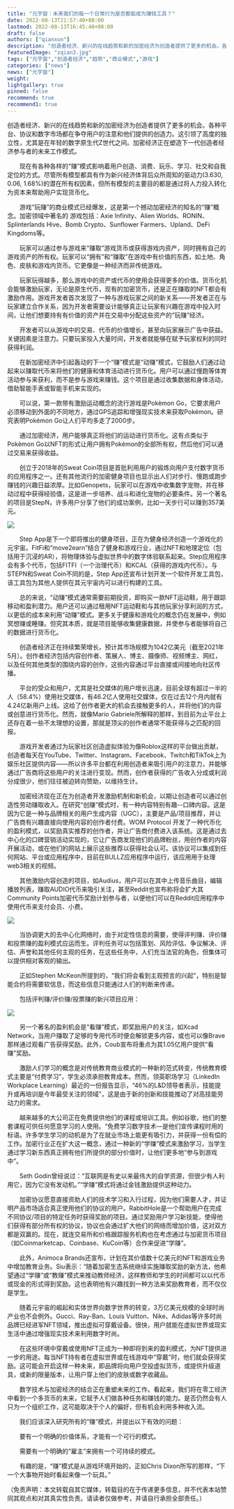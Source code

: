 ```yaml
---
title: "元宇宙：未来我们的每一个日常行为是否都能成为赚钱工具？"
date: 2022-08-13T21:57:40+08:00
lastmod: 2022-08-13T16:45:40+08:00
draft: false
authors: ["qianxun"]
description: "创造者经济、新兴的在线趋势和新的加密经济为创造者提供了更多的机会。各种平台、协议和数字市场都在争夺用户的注意和他们提供的创造力。这引领了高度的独立性，尤其是在年轻的数字原生代Z世代之间。加密经济正在塑造下一代创造者经济参与者的未来工作模式。"
featuredImage: "zqian3.jpg"
tags: ["元宇宙","创造者经济","趋势","商业模式","游戏"]
categories: ["news"]
news: ["元宇宙"]
weight: 
lightgallery: true
pinned: false
recommend: true
recommend1: true
---
```


​        创造者经济、新兴的在线趋势和新的加密经济为创造者提供了更多的机会。各种平台、协议和数字市场都在争夺用户的注意和他们提供的创造力。这引领了高度的独立性，尤其是在年轻的数字原生代Z世代之间。加密经济正在塑造下一代创造者经济参与者的未来工作模式。

　　现在有各种各样的“赚”模式影响着用户创造、消费、玩乐、学习、社交和自我定位的方式。尽管所有模型都具有作为新兴经济体背后众所周知的驱动力(3.630, 0.06, 1.68%)的潜在所有权因素，但所有模型的主要目的都是通过将人力投入转化为资本来帮助用户实现货币化。

　　游戏“玩赚”的商业模式已经爆发，这是第一个撼动加密经济的知名的“赚”概念。加密领域中著名的 游戏包括：Axie Infinity、Alien Worlds、RONIN、Splinterlands Hive、Bomb Crypto、Sunflower Farmers、Upland、DeFi Kingdoms等。

　　玩家可以通过参与游戏来“赚取”游戏货币或获得游戏内资产，同时拥有自己的游戏资产的所有权。玩家可以“拥有”和“赚取”在游戏中有价值的东西，如土地、角色、皮肤和游戏内货币。它更像是一种经济而非传统游戏。

　　玩家玩得越多，那么游戏中的资产或代币的使用会获得更多的价值。货币化机会能够激励玩家，无论是原生代币，现有的加密货币，还是正在赚取的NFT都会有激励作用。游戏开发者首次发现了一种与游戏玩家之间的新关系——开发者正在与玩家建立合作关系，因为开发者需要设计能够真正让玩家有兴趣在游戏中投入时间，让他们想要持有有价值的资产并在交易中分配这些资产的“玩赚”经济。

　　开发者可以从游戏中的交易、代币的价值增长，甚至向玩家展示广告中获益。关键因素是注意力。只要玩家投入大量时间，开发者就能够在赋予玩家权利的同时获得利润。

　　在新加密经济中引起轰动的下一个“赚”模式是“动赚”模式，它鼓励人们通过动起来以赚取代币来将他们的健康和体育活动进行货币化。用户可以通过慢跑等体育活动参与来获利，而不是参与游戏来赚钱。这个项目是通过收集数据和身体活动，借助智能手表或智能手机来实现的。

　　可以说，第一款带有激励运动概念的流行游戏是Pokèmon Go，它要求用户必须移动到外面的不同地方，通过GPS追踪和增强现实技术来获取Pokémon。研究表明Pokémon Go让人们平均多走了2000步。

　　通过加密经济，用户能够真正将他们的运动进行货币化。这有点类似于Pokèmon Go以NFT的形式让用户拥有Pokémon的全部所有权，然后他们可以通过交易来获得收益。

　　创立于2018年的Sweat Coin项目是首批利用用户的锻炼向用户支付数字货币的应用程序之一。还有其他流行的加密健身项目也显示出人们对步行、慢跑或跑步赚钱的兴趣日益浓厚。比如Genopets，玩家可以在游戏中收集数字宠物，并在移动过程中获得经验值，这是进一步培养、战斗和进化宠物的必要条件。另一个著名的项目是StepN，许多用户分享了他们的成功案例，比如一天步行可以赚到357美元。

![](zqian4.jpg)

　　Step App是下一个即将推出的健身项目，正在为健身经济创造一个游戏化的元宇宙。FitFi和“move2earn”结合了健身和游戏行业，通过NFT和地理定位（包括用于沉浸的AR），将物理体验与虚拟世界中的数字体验联系起来。Step应用程序会有多个代币，包括FITFI（一个治理代币）和KCAL（获得的游戏内代币）。与STEPN和Sweat Coin不同的是，Step App还宣布计划开发一个软件开发工具包，该工具包为其他人提供在其元宇宙内可以进行构建的工具。

　　总的来说，“动赚”模式通常需要前期投资，即购买一款NFT运动鞋，用于跟踪移动和盈利潜力。用户还可以通过租用NFT运动鞋和与其他玩家分享利润的方式，以更低的成本来利用“动赚”模式。更多关于健康和游戏化的概念仍在发展中，例如冥想赚或睡赚。但究其本质，就是项目能够收集健康数据，并使参与者能够将自己的数据进行货币化。

　　创造者经济正在持续繁荣增长，预计其市场规模为1042亿美元（截至2021年5月）。创作者经济包括内容创作者、策展人、博主、摄像师、视频博主、网红，以及任何其他类型的围绕内容的创作，这些内容通过平台直接或间接地向社区传播。

　　平台的受众和用户，尤其是社交媒体的用户增长迅速，目前全球有超过一半的人（58.4%）使用社交媒体，有46.2亿人使用社交媒体，仅在过去12个月内就有4.24亿新用户上线。这给了创作者更大的机会去接触更多的人，并将他们的内容或创意进行货币化。然而，就像Mario Gabriele所解释的那样，到目前为止平台上还存在着一些不太理想的设置，那就是顶尖的创作者通常不能获得与之匹配的回报。

　　游戏开发者通过为玩家社区创造虚拟体验为像Roblox这样的平台做出贡献，创造者每天在YouTube、Twitter、Instagram、Facebook、Twitch和TikTok上为娱乐社区提供内容——所以许多平台都在利用创造者来吸引用户的注意力，并能够通过广告商将这些用户的关注进行变现。然而，创作者获得的广告收入分成或利润分成很少，他们往往被迫转向赞助，以维持生计。

　　加密经济现在正在为创造者开发激励机制和新机会，以期让创造者可以通过创造性劳动赚取收入。在研究“创赚”模式时，有一种内容特别有趣--口碑内容。这是因为它是一种与品牌相关的用户生成内容（UGC），主要是产品/项目推荐，并让广告商有兴趣直接向使用内容的创作者付费。WOM Protocol 开发了一种代币化的盈利模式，以奖励真实推荐的创作者，并让广告商付费进入该系统。这是通过去中心化的口碑营销活动实现的，它让广告商发现他们的品牌粉丝，用创作者的内容开展活动，或在他们的网站上展示这些推荐以获得社会认可。该协议可以集成到任何网站、平台或应用程序中，目前在BULLZ应用程序中运行，该应用用于处理web3相关的视频。

　　其他激励内容创造的项目，如Audius，用户可以在其中上传音乐曲目，编辑播放列表，赚取AUDIO代币来吸引关注，甚至Reddit也宣布称将会扩大其Community Points加密代币奖励计划参与者，以便他们可以在Reddit应用程序中使用代币来支付会员、小费。

![](zqian1.jpg)

　　当协调更大的去中心化网络时，由于对定性信息的需要，使得评判赚、评价赚和投票赚的盈利模式应运而生。评判任务可以包括策划、风险评估、争议解决、评估、声誉和其他任何主观的任务，在这些任务中，人们充当法官的角色，但集体可以提供相对客观的输出。

　　正如Stephen McKeon所提到的，“我们将会看到主观预言的兴起”，特别是智能合约将需要软信息，而这些信息只能通过人们的判断来传递。

　　包括评判赚/评价赚/投票赚的新兴项目应用：

![](zqian2.jpg)

　　另一个著名的盈利机会是“看赚”模式，即奖励用户的关注，如Xcad Network，当用户赚取了足够的专用代币时便会解锁更多内容，或也可以像Brave那样通过观看广告获得奖励。此外，Coub宣布将重点为其1.05亿用户提供“看赚”奖励。

　　激励人们学习的概念是对传统教育商业模式的一种新的范式转变，传统教育模式主要是“付费学习”，学生必须承担教育成本。然而，领英职场学习（LinkedIn Workplace Learning）最近的一份报告显示，“46%的L&D领导者表示，技能提升或再培训是今年最受关注的领域”，这是由于新的创新和技能推动了对高技能劳动力的需求。

　　越来越多的大公司正在免费提供他们的课程或培训工具。例如谷歌，他们的整套课程可供任何愿意学习的人使用。“免费学习数字技术—是他们宣传课程时用的标语。许多学生学习的动机是为了在就业市场上能更有吸引力，并获得一份有偿的工作。加密行业正在扩大这一概念，通过一种新的“学赚”模式来激励学习，当学生通过学习新东西真正拥有他们所提供的部分价值时，让他们更多地“参与到游戏中”。

　　Seth Godin曾经说过：“互联网是有史以来最伟大的自学资源，但很少有人利用它，因为它没有发动机。”“学赚”模式将通过金钱激励提供这种动力。

　　加密协议愿意直接资助人们的技术学习和入行过程，因为他们需要人才，并证明产品市场适合真正使用他们的协议的用户。RabbitHole是一个帮助用户在完成不同协议/项目的特定任务时获得奖励的项目。通过奖励用户学习新技能，使得他们获得有部分所有权的协议，协议也会通过扩大他们的网络而增加价值，这对双方都是双赢的。现在，就连交易所和价格跟踪服务机构也在考虑通过与加密货币项目（如Coinmarketcap、Coinbase、KuCoin等）合作来促进“学赚”。

　　此外，Animoca Brands还宣布，计划在其价值数十亿美元的NFT和游戏业务中增加教育业务。Siu表示：“随着加密生态系统继续实施赚取奖励的新方法，他希望通过“学赚”或“教赚”模式来推动教师经济，这样教师和学生的时间都可以以代币或现金的形式得到奖励。这也表明他有兴趣找到一种方法来奖励教育者，而不仅仅是学生。

　　随着元宇宙的崛起和实体世界向数字世界的转变，3万亿美元规模的全球时尚产业也不会例外。Gucci、Ray-Ban、Louis Vuitton、Nike、Adidas等许多时尚品牌已经进军NFT领域，推出虚拟可穿戴设备。很快，用户就能在虚拟世界或现实生活中通过增强现实技术来利用数字时尚。

　　在这些环境中穿戴或使用NFT正成为一种即将到来的盈利模式，为NFT提供进一步的用途。每当NFT持有者在虚拟世界或在线游戏中“穿戴”时，他们就会获得奖励。这可能会开启这样一种未来，即品牌将向用户空投虚拟货币，或提供升级道具，或新的限量版本，让用户穿上他们的皮肤或数字收藏品。

　　数字技术与加密经济的结合正在重塑未来的工作。看起来，我们将在零工经济中看到一个多货币的未来，它赋予人们做各种任务和赚钱的能力。是否仍然会有人只为一个组织工作，这可能取决于个人的偏好，但有机会利用多种收入流。

　　我们应该深入研究所有的“赚”模式，并提出以下有效的问题：

　　要有一个明确的价值体系，才能有一个可行的模式。

　　需要有一个明确的“雇主”来拥有一个可持续的模式。

　　有趣的是，“赚”模式是从游戏环境开始的，正如Chris Dixon所写的那样，“下一个大事物开始时看起来像一个玩具。”

（免责声明：本文转载自其它媒体，转载目的在于传递更多信息，并不代表本站赞同其观点和对其真实性负责。请读者仅做参考，并请自行承担全部责任。）